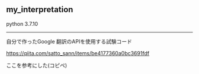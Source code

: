 ## my_interpretation

python 3.7.10  

---

自分で作ったGoogle 翻訳のAPIを使用する試験コード  

https://qiita.com/satto_sann/items/be4177360a0bc3691fdf  

ここを参考にした(コピペ)
